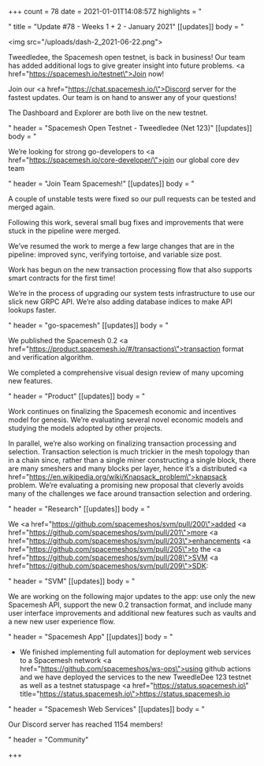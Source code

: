 +++
count = 78
date = 2021-01-01T14:08:57Z
highlights = "<p></p>"
title = "Update #78 - Weeks 1 + 2 - January 2021"
[[updates]]
body = "<p><img src=\"/uploads/dash-2_2021-06-22.png\"></p><p>Tweedledee, the Spacemesh open testnet, is back in business! Our team has added additional logs to give greater insight into future problems. <a href=\"https://spacemesh.io/testnet\">Join now</a>!</p><p>Join our <a href=\"https://chat.spacemesh.io/\">Discord server</a> for the fastest updates. Our team is on hand to answer any of your questions!</p><p>The Dashboard and Explorer are both live on the new testnet.</p>"
header = "Spacemesh Open Testnet - Tweedledee (Net 123)"
[[updates]]
body = "<p>We’re looking for strong go-developers to <a href=\"https://spacemesh.io/core-developer/\">join our global core dev team</a></p>"
header = "Join Team Spacemesh!"
[[updates]]
body = "<p>A couple of unstable tests were fixed so our pull requests can be tested and merged again.</p><p>Following this work, several small bug fixes and improvements that were stuck in the pipeline were merged.</p><p>We’ve resumed the work to merge a few large changes that are in the pipeline: improved sync, verifying tortoise, and variable size post.</p><p>Work has begun on the new transaction processing flow that also supports smart contracts for the first time!</p><p>We’re in the process of upgrading our system tests infrastructure to use our slick new GRPC API. We’re also adding database indices to make API lookups faster.</p>"
header = "go-spacemesh"
[[updates]]
body = "<p>We published the Spacemesh 0.2 <a href=\"https://product.spacemesh.io/#/transactions\">transaction format and verification algorithm</a>.</p><p>We completed a comprehensive visual design review of many upcoming new features.</p>"
header = "Product"
[[updates]]
body = "<p>Work continues on finalizing the Spacemesh economic and incentives model for genesis. We’re evaluating several novel economic models and studying the models adopted by other projects.</p><p>In parallel, we’re also working on finalizing transaction processing and selection. Transaction selection is much trickier in the mesh topology than in a chain since, rather than a single miner constructing a single block, there are many smeshers and many blocks per layer, hence it’s a distributed <a href=\"https://en.wikipedia.org/wiki/Knapsack_problem\">knapsack problem</a>. We’re evaluating a promising new proposal that cleverly avoids many of the challenges we face around transaction selection and ordering.</p>"
header = "Research"
[[updates]]
body = "<p>We <a href=\"https://github.com/spacemeshos/svm/pull/200\">added</a> <a href=\"https://github.com/spacemeshos/svm/pull/201\">more</a> <a href=\"https://github.com/spacemeshos/svm/pull/203\">enhancements</a> <a href=\"https://github.com/spacemeshos/svm/pull/205\">to</a> the <a href=\"https://github.com/spacemeshos/svm/pull/208\">SVM</a> <a href=\"https://github.com/spacemeshos/svm/pull/209\">SDK</a>:</p>"
header = "SVM"
[[updates]]
body = "<p>We are working on the following major updates to the app: use only the new Spacemesh API, support the new 0.2 transaction format, and include many user interface improvements and additional new features such as vaults and a new new user experience flow.</p>"
header = "Spacemesh App"
[[updates]]
body = "<ul><li><p>We finished implementing full automation for deployment web services to a Spacemesh network <a href=\"https://github.com/spacemeshos/ws-ops\">using github actions</a> and we have deployed the services to the new TweedleDee 123 testnet as well as a testnet statuspage <a href=\"https://status.spacemesh.io\" title=\"https://status.spacemesh.io\">https://status.spacemesh.io</a></p></li></ul>"
header = "Spacemesh Web Services"
[[updates]]
body = "<p>Our Discord server has reached 1154 members!</p>"
header = "Community"

+++

